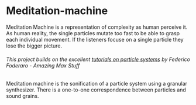 # Meditation-machine

Meditation Machine is a representation of complexity as human perceive it. As human reality, the single particles mutate too fast to be able to grasp each individual movement. If the listeners focuse on a single particle they lose the bigger picture. 

###### This project builds on the excellent [tutorials on particle systems](https://www.youtube.com/watch?v=jm34IcOOB40&list=PLRc5WfOZXC4kLfuYI5_xtb6-xBF78Z4fv&index=15) by Federico Foderaro - Amazing Max Stuff

Meditation machine is the sonification of a particle system using a granular synthesizer.
There is a one-to-one correspondence between particles and sound grains.

